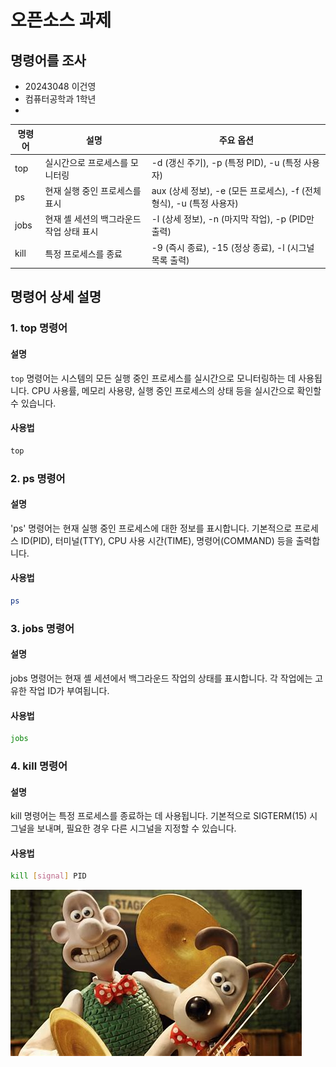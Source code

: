 # 오픈소스 과제
## 명령어를 조사

+ 20243048 이건영
+ 컴퓨터공학과 1학년
+ 

  
| 명령어 | 설명                                          | 주요 옵션                              |
|--------|---------------------------------------------|---------------------------------------|
| top  | 실시간으로 프로세스를 모니터링               | -d (갱신 주기), -p (특정 PID), -u (특정 사용자) |
| ps   | 현재 실행 중인 프로세스를 표시               | aux (상세 정보), -e (모든 프로세스), -f (전체 형식), -u (특정 사용자) |
| jobs | 현재 셸 세션의 백그라운드 작업 상태 표시     | -l (상세 정보), -n (마지막 작업), -p (PID만 출력) |
| kill | 특정 프로세스를 종료                         | -9 (즉시 종료), -15 (정상 종료), -l (시그널 목록 출력) |

## 명령어 상세 설명

### 1. top 명령어

#### 설명
`top` 명령어는 시스템의 모든 실행 중인 프로세스를 실시간으로 모니터링하는 데 사용됩니다. CPU 사용률, 메모리 사용량, 실행 중인 프로세스의 상태 등을 실시간으로 확인할 수 있습니다.

#### 사용법
```bash
top
```

### 2. ps 명령어

#### 설명
'ps' 명령어는 현재 실행 중인 프로세스에 대한 정보를 표시합니다. 기본적으로 프로세스 ID(PID), 터미널(TTY), CPU 사용 시간(TIME), 명령어(COMMAND) 등을 출력합니다.

#### 사용법
```bash
ps
```

### 3. jobs 명령어

#### 설명
jobs 명령어는 현재 셸 세션에서 백그라운드 작업의 상태를 표시합니다. 각 작업에는 고유한 작업 ID가 부여됩니다.

#### 사용법
```bash
jobs
```

### 4. kill 명령어

#### 설명
kill 명령어는 특정 프로세스를 종료하는 데 사용됩니다. 기본적으로 SIGTERM(15) 시그널을 보내며, 필요한 경우 다른 시그널을 지정할 수 있습니다.

#### 사용법
```bash
kill [signal] PID
```




![그로밋](https://github.com/geonyeong26/igeonyeong/blob/main/OIP.jpeg)
